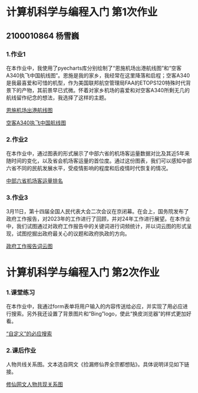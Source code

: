 # 计算机科学与编程入门 第1次作业

##  2100010864 杨雪巍

### 1.作业1

在本作业中，我使用了pyecharts库分别绘制了“恩施机场出港航线图”和“空客A340执飞中国航线图”。恩施是我的家乡，我经常在这里降落和启程；空客A340是我最喜爱和可惜的机型，作为美国联邦航空管理局FAA的ETOPS120特殊时代背景下的产物，其前景早已式微。怀着对家乡机场的喜爱和对空客A340所剩无几的航线留作纪念的想法，我选择了这样的主题。

[恩施机场出港航线图](https://xueweiyang209.github.io/enshi_navigable_citys)

[空客A340执飞中国航线图](https://xueweiyang209.github.io/Airbus340_flights.html)

### 2.作业2

在本作业中，通过图表的形式展示了中部六省的机场客运量数据对比及其近5年来随时间的变化，以及省会机场客运量的首位度。通过这份图表，我们可以感知中部六省不同的民航发展水平，受疫情影响的程度和后疫情时代恢复的情况。

[中部六省机场客运量排名](https://xueweiyang209.github.io/flights_comparison.html)

### 3.作业3

3月11日，第十四届全国人民代表大会二次会议在京闭幕。在会上，国务院发布了政府工作报告，对2023年的工作进行了回顾，并对24年工作进行展望。在本作业中，我们试图通过对政府工作报告中的关键词进行词频统计，并以词云图的形式呈现，试图挖掘出政府最关心的议题和政府执政的方向。

[政府工作报告词云图](https://xueweiyang209.github.io/government_report_wordfreq.html)

# 计算机科学与编程入门 第2次作业

### 1.课堂练习

在本作业中，我通过form表单将用户输入的内容传送给必应，并实现了用必应进行搜索。另外我还设置了背景图片和“Bing”logo，使此“换皮浏览器”的样式更加好看。

[“自定义”的必应搜索](https://xueweiyang209.github.io/bing_search.html)

### 2.课后作业

人物共线关系图。文本选自网文《捡漏修仙界全宗都想贴》。具体说明详见如下链接。

[修仙网文人物共现关系图](https://xueweiyang209.github.io/修仙关系图.html)
